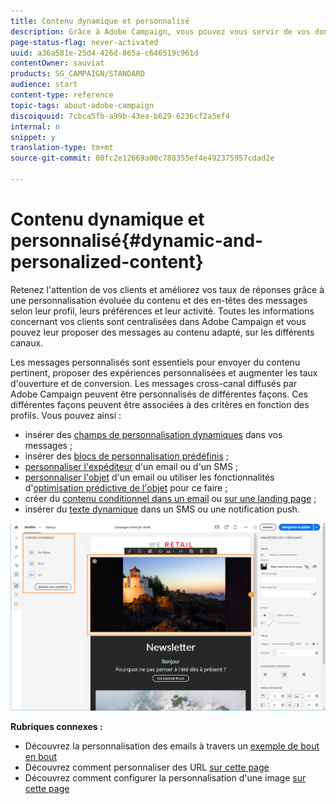 ```yaml
---
title: Contenu dynamique et personnalisé
description: Grâce à Adobe Campaign, vous pouvez vous servir de vos données et préférences client pour créer des campagnes personnalisées via email, SMS, notification push, messages In-App ou courrier.
page-status-flag: never-activated
uuid: a36a581e-25d4-426d-865a-c646519c961d
contentOwner: sauviat
products: SG_CAMPAIGN/STANDARD
audience: start
content-type: reference
topic-tags: about-adobe-campaign
discoiquuid: 7cbca5fb-a99b-43ea-b629-6236cf2a5ef4
internal: n
snippet: y
translation-type: tm+mt
source-git-commit: 00fc2e12669a00c788355ef4e492375957cdad2e

---
```



# Contenu dynamique et personnalisé{#dynamic-and-personalized-content}

Retenez l'attention de vos clients et améliorez vos taux de réponses grâce à une personnalisation évoluée du contenu et des en-têtes des messages selon leur profil, leurs préférences et leur activité. Toutes les informations concernant vos clients sont centralisées dans Adobe Campaign et vous pouvez leur proposer des messages au contenu adapté, sur les différents canaux.

Les messages personnalisés sont essentiels pour envoyer du contenu pertinent, proposer des expériences personnalisées et augmenter les taux d'ouverture et de conversion. Les messages cross-canal diffusés par Adobe Campaign peuvent être personnalisés de différentes façons. Ces différentes façons peuvent être associées à des critères en fonction des profils. Vous pouvez ainsi :

* insérer des [champs de personnalisation dynamiques](../../designing/using/personalization.md#inserting-a-personalization-field) dans vos messages ;
* insérer des [blocs de personnalisation prédéfinis](../../designing/using/personalization.md#adding-a-content-block) ;
* [personnaliser l'expéditeur](../../designing/using/subject-line.md) d'un email ou d'un SMS ;
* [personnaliser l'objet](../../designing/using/subject-line.md) d'un email ou utiliser les fonctionnalités d'[optimisation prédictive de l'objet](../../designing/using/subject-line.md#predictive-subject-line) pour ce faire ;
* créer du [contenu conditionnel dans un email](../../designing/using/personalization.md#defining-dynamic-content-in-an-email) ou [sur une landing page](../../channels/using/designing-a-landing-page.md#defining-dynamic-content-in-a-landing-page) ;
* insérer du [texte dynamique](../../channels/using/defining-dynamic-text.md) dans un SMS ou une notification push.

![](assets/delivery_content_43.png)

**Rubriques connexes :**

* Découvrez la personnalisation des emails à travers un [exemple de bout en bout](../../designing/using/personalization.md#example-email-personalization)
* Découvrez comment personnaliser des URL [sur cette page](../../designing/using/personalization.md#personalizing-urls)
* Découvrez comment configurer la personnalisation d'une image [sur cette page](../../designing/using/personalization.md#personalizing-an-image-source)

